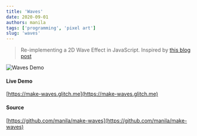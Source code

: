 ```yaml
---
title: 'Waves'
date: 2020-09-01
authors: manila
tags: ['programming', 'pixel art']
slug: 'waves'
---
```


> Re-implementing a 2D Wave Effect in JavaScript. Inspired by [this blog post](https://web.archive.org/web/20160505235423/http://freespace.virgin.net/hugo.elias/graphics/x_water.htm)

![Waves Demo](./demo.gif)

<!-- truncate -->

#### Live Demo
[https://make-waves.glitch.me](https://make-waves.glitch.me)

#### Source
[https://github.com/manila/make-waves](https://github.com/manila/make-waves)
